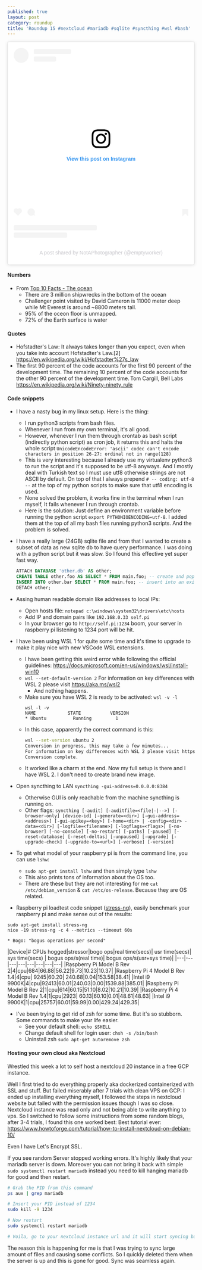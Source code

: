 ```yaml
---
published: true
layout: post
category: roundup
title: 'Roundup 15 #nextcloud #mariadb #sqlite #syncthing #wsl #bash'
---
```

<blockquote class="instagram-media" data-instgrm-captioned data-instgrm-permalink="https://www.instagram.com/p/CH6UiBQAP3f/?utm_source=ig_embed&amp;utm_campaign=loading" data-instgrm-version="13" style=" background:#FFF; border:0; border-radius:3px; box-shadow:0 0 1px 0 rgba(0,0,0,0.5),0 1px 10px 0 rgba(0,0,0,0.15); margin: 1px; max-width:540px; min-width:326px; padding:0; width:99.375%; width:-webkit-calc(100% - 2px); width:calc(100% - 2px);"><div style="padding:16px;"> <a href="https://www.instagram.com/p/CH6UiBQAP3f/?utm_source=ig_embed&amp;utm_campaign=loading" style=" background:#FFFFFF; line-height:0; padding:0 0; text-align:center; text-decoration:none; width:100%;" target="_blank"> <div style=" display: flex; flex-direction: row; align-items: center;"> <div style="background-color: #F4F4F4; border-radius: 50%; flex-grow: 0; height: 40px; margin-right: 14px; width: 40px;"></div> <div style="display: flex; flex-direction: column; flex-grow: 1; justify-content: center;"> <div style=" background-color: #F4F4F4; border-radius: 4px; flex-grow: 0; height: 14px; margin-bottom: 6px; width: 100px;"></div> <div style=" background-color: #F4F4F4; border-radius: 4px; flex-grow: 0; height: 14px; width: 60px;"></div></div></div><div style="padding: 19% 0;"></div> <div style="display:block; height:50px; margin:0 auto 12px; width:50px;"><svg width="50px" height="50px" viewBox="0 0 60 60" version="1.1" xmlns="https://www.w3.org/2000/svg" xmlns:xlink="https://www.w3.org/1999/xlink"><g stroke="none" stroke-width="1" fill="none" fill-rule="evenodd"><g transform="translate(-511.000000, -20.000000)" fill="#000000"><g><path d="M556.869,30.41 C554.814,30.41 553.148,32.076 553.148,34.131 C553.148,36.186 554.814,37.852 556.869,37.852 C558.924,37.852 560.59,36.186 560.59,34.131 C560.59,32.076 558.924,30.41 556.869,30.41 M541,60.657 C535.114,60.657 530.342,55.887 530.342,50 C530.342,44.114 535.114,39.342 541,39.342 C546.887,39.342 551.658,44.114 551.658,50 C551.658,55.887 546.887,60.657 541,60.657 M541,33.886 C532.1,33.886 524.886,41.1 524.886,50 C524.886,58.899 532.1,66.113 541,66.113 C549.9,66.113 557.115,58.899 557.115,50 C557.115,41.1 549.9,33.886 541,33.886 M565.378,62.101 C565.244,65.022 564.756,66.606 564.346,67.663 C563.803,69.06 563.154,70.057 562.106,71.106 C561.058,72.155 560.06,72.803 558.662,73.347 C557.607,73.757 556.021,74.244 553.102,74.378 C549.944,74.521 548.997,74.552 541,74.552 C533.003,74.552 532.056,74.521 528.898,74.378 C525.979,74.244 524.393,73.757 523.338,73.347 C521.94,72.803 520.942,72.155 519.894,71.106 C518.846,70.057 518.197,69.06 517.654,67.663 C517.244,66.606 516.755,65.022 516.623,62.101 C516.479,58.943 516.448,57.996 516.448,50 C516.448,42.003 516.479,41.056 516.623,37.899 C516.755,34.978 517.244,33.391 517.654,32.338 C518.197,30.938 518.846,29.942 519.894,28.894 C520.942,27.846 521.94,27.196 523.338,26.654 C524.393,26.244 525.979,25.756 528.898,25.623 C532.057,25.479 533.004,25.448 541,25.448 C548.997,25.448 549.943,25.479 553.102,25.623 C556.021,25.756 557.607,26.244 558.662,26.654 C560.06,27.196 561.058,27.846 562.106,28.894 C563.154,29.942 563.803,30.938 564.346,32.338 C564.756,33.391 565.244,34.978 565.378,37.899 C565.522,41.056 565.552,42.003 565.552,50 C565.552,57.996 565.522,58.943 565.378,62.101 M570.82,37.631 C570.674,34.438 570.167,32.258 569.425,30.349 C568.659,28.377 567.633,26.702 565.965,25.035 C564.297,23.368 562.623,22.342 560.652,21.575 C558.743,20.834 556.562,20.326 553.369,20.18 C550.169,20.033 549.148,20 541,20 C532.853,20 531.831,20.033 528.631,20.18 C525.438,20.326 523.257,20.834 521.349,21.575 C519.376,22.342 517.703,23.368 516.035,25.035 C514.368,26.702 513.342,28.377 512.574,30.349 C511.834,32.258 511.326,34.438 511.181,37.631 C511.035,40.831 511,41.851 511,50 C511,58.147 511.035,59.17 511.181,62.369 C511.326,65.562 511.834,67.743 512.574,69.651 C513.342,71.625 514.368,73.296 516.035,74.965 C517.703,76.634 519.376,77.658 521.349,78.425 C523.257,79.167 525.438,79.673 528.631,79.82 C531.831,79.965 532.853,80.001 541,80.001 C549.148,80.001 550.169,79.965 553.369,79.82 C556.562,79.673 558.743,79.167 560.652,78.425 C562.623,77.658 564.297,76.634 565.965,74.965 C567.633,73.296 568.659,71.625 569.425,69.651 C570.167,67.743 570.674,65.562 570.82,62.369 C570.966,59.17 571,58.147 571,50 C571,41.851 570.966,40.831 570.82,37.631"></path></g></g></g></svg></div><div style="padding-top: 8px;"> <div style=" color:#3897f0; font-family:Arial,sans-serif; font-size:14px; font-style:normal; font-weight:550; line-height:18px;"> View this post on Instagram</div></div><div style="padding: 12.5% 0;"></div> <div style="display: flex; flex-direction: row; margin-bottom: 14px; align-items: center;"><div> <div style="background-color: #F4F4F4; border-radius: 50%; height: 12.5px; width: 12.5px; transform: translateX(0px) translateY(7px);"></div> <div style="background-color: #F4F4F4; height: 12.5px; transform: rotate(-45deg) translateX(3px) translateY(1px); width: 12.5px; flex-grow: 0; margin-right: 14px; margin-left: 2px;"></div> <div style="background-color: #F4F4F4; border-radius: 50%; height: 12.5px; width: 12.5px; transform: translateX(9px) translateY(-18px);"></div></div><div style="margin-left: 8px;"> <div style=" background-color: #F4F4F4; border-radius: 50%; flex-grow: 0; height: 20px; width: 20px;"></div> <div style=" width: 0; height: 0; border-top: 2px solid transparent; border-left: 6px solid #f4f4f4; border-bottom: 2px solid transparent; transform: translateX(16px) translateY(-4px) rotate(30deg)"></div></div><div style="margin-left: auto;"> <div style=" width: 0px; border-top: 8px solid #F4F4F4; border-right: 8px solid transparent; transform: translateY(16px);"></div> <div style=" background-color: #F4F4F4; flex-grow: 0; height: 12px; width: 16px; transform: translateY(-4px);"></div> <div style=" width: 0; height: 0; border-top: 8px solid #F4F4F4; border-left: 8px solid transparent; transform: translateY(-4px) translateX(8px);"></div></div></div> <div style="display: flex; flex-direction: column; flex-grow: 1; justify-content: center; margin-bottom: 24px;"> <div style=" background-color: #F4F4F4; border-radius: 4px; flex-grow: 0; height: 14px; margin-bottom: 6px; width: 224px;"></div> <div style=" background-color: #F4F4F4; border-radius: 4px; flex-grow: 0; height: 14px; width: 144px;"></div></div></a><p style=" color:#c9c8cd; font-family:Arial,sans-serif; font-size:14px; line-height:17px; margin-bottom:0; margin-top:8px; overflow:hidden; padding:8px 0 7px; text-align:center; text-overflow:ellipsis; white-space:nowrap;"><a href="https://www.instagram.com/p/CH6UiBQAP3f/?utm_source=ig_embed&amp;utm_campaign=loading" style=" color:#c9c8cd; font-family:Arial,sans-serif; font-size:14px; font-style:normal; font-weight:normal; line-height:17px; text-decoration:none;" target="_blank">A post shared by NotAPhotographer (@emptyworker)</a></p></div></blockquote> <script async src="//www.instagram.com/embed.js"></script>

#### Numbers

* From [Top 10 Facts - The ocean](https://www.youtube.com/watch?v=FSHFpVaJW_A)
	* There are 3 million shipwrecks in the bottom of the ocean
	* Challenger point visited by David Cameron is 11000 meter deep while Mt Everest is around ~8800 meters tall.
	* 95% of the oceon floor is unmapped.
	* 72% of the Earth surface is water

#### Quotes

- Hofstadter's Law: It always takes longer than you expect, even when you take into account Hofstadter's Law.[2] https://en.wikipedia.org/wiki/Hofstadter%27s_law
- The first 90 percent of the code accounts for the first 90 percent of the development time. The remaining 10 percent of the code accounts for the other 90 percent of the development time. Tom Cargill, Bell Labs https://en.wikipedia.org/wiki/Ninety-ninety_rule

#### Code snippets

* I have a nasty bug in my linux setup. Here is the thing:
  * I run python3 scripts from bash files. 
  * Whenever I run from my own terminal, it's all good.
  * However, whenever I run them through crontab as bash script (indirectly python script) as cron job, it returns this and halts the whole script `UnicodeEncodeError: 'ascii' codec can't encode characters in position 26-27: ordinal not in range(128)`
  * This is very interesting because I already use my virtualenv python3 to run the script and it's supposed to be utf-8 anyways. And I mostly deal with Turkish text so I must use utf8 otherwise strings are not ASCII by default. On top of that I always prepend `# -- coding: utf-8 --` at the top of my python scripts to make sure that utf8 encoding is used.
  * None solved the problem, it works fine in the terminal when I run myself, It fails whenever I run through crontab. 
  * Here is the solution: Just define an environment variable before running the python script  `export PYTHONIOENCODING=utf-8`. I added them at the top of all my bash files running python3 scripts. And the problem is solved.

* I have a really large (24GB) sqlite file and from that I wanted to create a subset of data as new sqlite db to have query performance. I was doing with a python script but it was slow. So I found this effective yet super fast way.
	```sql
	ATTACH DATABASE 'other.db' AS other;
	CREATE TABLE other.foo AS SELECT * FROM main.foo; -- create and populate a table
	INSERT INTO other.bar SELECT * FROM main.foo; -- insert into an existing table
	DETACH other;
	```
* Assing human readable domain like addresses to local IPs:
	* Open hosts file: `notepad c:\windows\system32\drivers\etc\hosts`
	* Add IP and domain pairs like `192.168.0.33 self.pi`
	* In your browser go to `http://self.pi:1234` boom, your server in raspberry pi listening to 1234 port will be hit.
* I have been using WSL 1 for quite some time and it's time to upgrade to make it play nice with new VSCode WSL extensions.
	* I have been getting this weird error while following the official guidelines: https://docs.microsoft.com/en-us/windows/wsl/install-win10
	* `wsl --set-default-version 2` For information on key differences with WSL 2 please visit https://aka.ms/wsl2
		* And nothing happens.
	* Make sure you have WSL 2 is ready to be activated: `wsl -v -l`
		```
		wsl -l -v
		NAME            STATE           VERSION
		* Ubuntu          Running         1
		```
	* In this case, apparently the correct command is this:
		```bash
		wsl --set-version ubuntu 2
		Conversion in progress, this may take a few minutes...
		For information on key differences with WSL 2 please visit https://aka.ms/wsl2
		Conversion complete.
		```
	* It worked like a charm at the end. Now my full setup is there and I have WSL 2. I don't need to create brand new image.
* Open syncthing to LAN `syncthing -gui-address=0.0.0.0:8384`
	* Otherwise GUI is only reachable from the machine syncthing is running on.
	* Other flags: `syncthing [-audit] [-auditfile=<file|-|-->] [-browser-only] [device-id]
          [-generate=<dir>] [-gui-address=<address>] [-gui-apikey=<key>]
          [-home=<dir> | -config=<dir> -data=<dir>]
          [-logfile=<filename>] [-logflags=<flags>]
          [-no-browser] [-no-console] [-no-restart] [-paths] [-paused]
          [-reset-database] [-reset-deltas] [-unpaused] [-upgrade]
          [-upgrade-check] [-upgrade-to=<url>] [-verbose] [-version]`
* To get what model of your raspberry pi is from the command line, you can use `lshw`:
	* `sudo apt-get install lshw` and then simply type `lshw`
	* This also prints tons of information about the OS too.
	* There are these but they are not interesting for me `cat /etc/debian_version` & `cat /etc/os-release`. Because they are OS related.
* Raspberry pi loadtest code snippet ([stress-ng](https://wiki.ubuntu.com/Kernel/Reference/stress-ng)), easily benchmark your raspberry pi and make sense out of the results:
```
sudo apt-get install stress-ng
nice -19 stress-ng -c 4 --metrics --timeout 60s
```
	* Bogo: "bogus operations per second"

|Device|# CPUs hogged|stressor|bogo ops|real time(secs)|  usr time(secs)|  sys time(secs) | bogus ops/s(real time)| bogus ops/s(usr+sys time)|
|---|---|---|---|---|---|---|---|
|Raspberry Pi Model B Rev 2|4|cpu|684|66.88|56.22|9.73|10.23|10.37|
|Raspberry Pi 4 Model B Rev 1.4|4|cpu| 9245|60.20| 240.68|0.04|153.58|38.41|
|Intel i9 9900K|4|cpu|92413|60.01|240.03|0.00|1539.88|385.01|
|Raspberry Pi Model B Rev 2|1|cpu|614|60.15|51.10|8.02|10.21|10.39|
|Raspberry Pi 4 Model B Rev 1.4|1|cpu|2923|	60.13|60.10|0.01|48.61|48.63|
|Intel i9 9900K|1|cpu|25757|60.01|59.99|0.00|429.24|429.35|

* I've been trying to get rid of zsh for some time. But it's so stubborn. Some commands to make your life easier.
	* See your default shell: `echo $SHELL`
	* Change default shell for login user: `chsh -s /bin/bash`
	* Uninstall zsh `sudo apt-get autoremove zsh`

#### Hosting your own cloud aka Nextcloud

Wrestled this week a lot to self host a nextcloud 20 instance in a free GCP instance.

Well I first tried to do everything properly aka dockerized containerized with SSL and stuff. But failed miserably after 7 trials with clean VPS on GCP:
I ended up installing everything myself, I followed the steps in nextcloud website but failed with the permission issues though I was so close. Nextcloud instance was read only and not being able to write anything to vps.
So I switched to follow some instructions from some random blogs, after 3-4 trials, I found this one worked best:
Best tutorial ever: https://www.howtoforge.com/tutorial/how-to-install-nextcloud-on-debian-10/

Even I have Let's Encrypt SSL.

If you see random Server stopped working errors. It's highly likely that your mariadb server is down. Moreover you can not bring it back with simple `sudo systemctl restart mariadb` instead you need to kill hanging mariadb for good and then restart.


```bash
# Grab the PID from this command
ps aux | grep mariadb

# Insert your PID instead of 1234
sudo kill -9 1234 

# Now restart
sudo systemctl restart mariadb

# Voila, go to your nextcloud instance url and it will start syncing back.
```

The reason this is happening for me is that I was trying to sync large amount of files and causing some conflicts. So I quickly deleted them when the server is up and this is gone for good. Sync was seamless again.